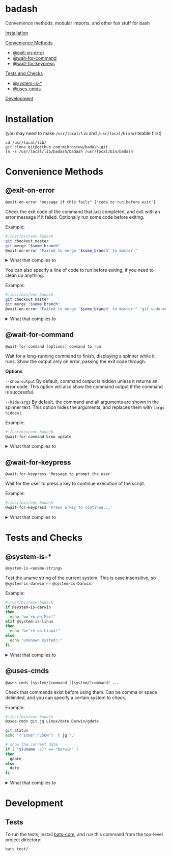 # badash

Convenience methods, modular imports, and other fun stuff for bash

[Installation](#installation)

[Convenience Methods](#convenience-methods)
* [@exit-on-error](#exit-on-error)
* [@wait-for-command](#wait-for-command)
* [@wait-for-keypress](#wait-for-keypress)

[Tests and Checks](#tests-and-checks)
* [@system-is-\*](#system-is-)
* [@uses-cmds](#uses-cmds)

[Development](#development)

# Installation

(you may need to make `/usr/local/lib` and `/usr/local/bin` writeable first)

```
cd /usr/local/lib/
git clone git@github.com:mikrostew/badash.git
ln -s /usr/local/lib/badash/badash /usr/local/bin/badash
```

# Convenience Methods

## @exit-on-error

`@exit-on-error "message if this fails" ['code to run before exit']`

Check the exit code of the command that just completed, and exit with an error message if it failed. Optionally run some code before exiting.

Example:

```bash
#!/usr/bin/env badash
git checkout master
git merge "$some_branch"
@exit-on-error "Failed to merge '$some_branch' to master!"
```

<details>
  <summary>What that compiles to</summary>

```bash
#!/usr/bin/env bash
git checkout master
git merge "$some_branch"
exit_code="$?"
if [ "$exit_code" -ne 0 ]
then
  echo "Failed to merge '$some_branch' to master!" >&2
  exit "$exit_code"
fi
```
</details>

You can also specify a line of code to run before exiting, if you need to clean up anything.

Example:

```bash
#!/usr/bin/env badash
git checkout master
git merge "$some_branch"
@exit-on-error "Failed to merge '$some_branch' to master!" 'git undo-merge-somehow'
```

<details>
  <summary>What that compiles to</summary>

```bash
#!/usr/bin/env bash
git checkout master
git merge "$some_branch"
exit_code="$?"
if [ "$exit_code" -ne 0 ]
then
  echo "Failed to merge '$some_branch' to master!" >&2
  git undo-merge-somehow
  exit "$exit_code"
fi
```
</details>


## @wait-for-command

`@wait-for-command [options] command to run`

Wait for a long-running command to finish, displaying a spinner while it runs. Show the output only on error, passing the exit code through.

**Options**

`--show-output` By default, command output is hidden unless it returns an error code. This option will also show the command output if the command is successful.

`--hide-args` By default, the command and all arguments are shown in the spinner text. This option hides the arguments, and replaces them with `[args hidden]`.

Example:

```bash
#!/usr/bin/env badash
@wait-for-command brew update
```

<details>
  <summary>What that compiles to</summary>

```bash
#!/usr/bin/env bash
COLOR_FG_BOLD_GREEN='\033[1;32m'
COLOR_FG_GREEN='\033[0;32m'
COLOR_FG_RED='\033[0;31m'
COLOR_RESET='\033[0m'
if [ "$(uname -s)" == 'Darwin' ]; then DATE_CMD=gdate; else DATE_CMD=date; fi
# show a busy spinner while command is running
# and only show output if there is an error
gen::wait-for-command() {
  # flags
  #  --show-output: always show command output
  if [ "$1" == "--show-output" ]
  then
    local show_output="true"
    shift
  fi
  # rest of the input is a command array
  local cmd_string="$@"

  # calculate things for the output
  local spin_chars='⠋⠙⠹⠸⠼⠴⠦⠧⠇⠏' # braille dots
  local num_chars=${#spin_chars}
  local total_length=$(( 2 + ${#cmd_string} ))

  # capture when the command was started
  local cmd_start_time=$($DATE_CMD +%s%3N)

  # start the spinner running async, and get its PID
  (
    # wait for the command to complete, showing a busy spinner
    i=0
    while :
    do
      i=$(( (i + 1) % num_chars ))
      printf "\r${spin_chars:$i:1} ${COLOR_FG_BOLD_GREEN}running${COLOR_RESET} '${cmd_string}'" >&2
      sleep 0.1
    done
  ) & disown
  local spinner_pid="$!"

  # run the command, capturing its output (both stdout and stderr)
  cmd_output="$("$@" 2>&1)"
  local exit_code="$?"

  # kill the spinner process
  kill "$spinner_pid"

  # calculate total runtime (approx)
  local cmd_stop_time=$($DATE_CMD +%s%3N)
  local cmd_run_time=$((cmd_stop_time - cmd_start_time))

  # TODO: attempt to clean up, depending on option (doesn't always work)
  # but still check if it failed?
  #printf "\r%-${total_length}s\r" ' ' >&2

  printf "\r  ${COLOR_FG_BOLD_GREEN}ran${COLOR_RESET} '$cmd_string' (${cmd_run_time}ms)" >&2

  # check that the command was successful
  if [ "$exit_code" == 0 ]
  then
    printf " [${COLOR_FG_GREEN}OK${COLOR_RESET}]\n"
    # show output if configured
    if [ "$show_output" == "true" ]; then echo "$cmd_output"; fi
  else
    printf " [${COLOR_FG_RED}ERROR${COLOR_RESET}]\n"
    # if it fails, show the command output
    echo "$cmd_output"
  fi
}
gen::wait-for-command brew update
```
</details>


## @wait-for-keypress

`@wait-for-keypress 'Message to prompt the user'`

Wait for the user to press a key to continue execution of the script.

Example:

```bash
#!/usr/bin/env badash
@wait-for-keypress 'Press a key to continue...'
```

<details>
  <summary>What that compiles to</summary>

```bash
#!/usr/bin/env bash
echo -n 'Press a key to continue...'
read -n1 -s
```
</details>


# Tests and Checks

## @system-is-*

`@system-is-<uname-string>`

Test the uname string of the current system. This is case insensitive, so `@system-is-darwin` == `@system-is-Darwin`.

Example:

```bash
#!/usr/bin/env badash
if @system-is-darwin
then
  echo "we're on Mac!"
elif @system-is-linux
then
  echo "we're on Linux!"
else
  echo "unknown system!!"
fi
```

<details>
  <summary>What that compiles to</summary>

```bash
#!/usr/bin/env bash
if [ "$(uname -s | tr '[:upper:]' '[:lower:]')" == "darwin" ]
then
  echo "we're on Mac!"
elif [ "$(uname -s | tr '[:upper:]' '[:lower:]')" == "linux" ]
then
  echo "we're on Linux!"
else
  echo "unknown system!!"
fi
```
</details>


## @uses-cmds

`@uses-cmds [system/]command [[system/]command] ... `

Check that commands exist before using them. Can be comma or space delimited, and you can specify a certain system to check.

Example:

```bash
#!/usr/bin/env badash
@uses-cmds git jq Linux/date Darwin/gdate

git status
echo '{"some":"JSON"}' | jq '.'

# show the current date
if [ "$(uname -s)" == "Darwin" ]
then
  gdate
else
  date
fi
```

<details>
  <summary>What that compiles to</summary>

```bash
#!/usr/bin/env bash
gen::req-check() {
  if [ ! $(command -v $2) ]; then
    echo "test-compile: Required command '$2' not found" >&2
    printf -v "$1" "1"
  fi
}
_gen_cmd_check_rtn=0
[ "$(uname -s)" == 'Darwin' ] && gen::req-check _gen_cmd_check_rtn gdate
[ "$(uname -s)" == 'Linux' ] && gen::req-check _gen_cmd_check_rtn date
gen::req-check _gen_cmd_check_rtn git
gen::req-check _gen_cmd_check_rtn jq
if [ "$_gen_cmd_check_rtn" != 0 ]; then exit $_gen_cmd_check_rtn; fi

git status
echo '{"some":"JSON"}' | jq '.'

# show the current date
if [ "$(uname -s)" == "Darwin" ]
then
  gdate
else
  date
fi
```
</details>



# Development

## Tests

To run the tests, install [bats-core](https://github.com/bats-core/bats-core), and run this command from the top-level project directory:

```
bats test/
```
